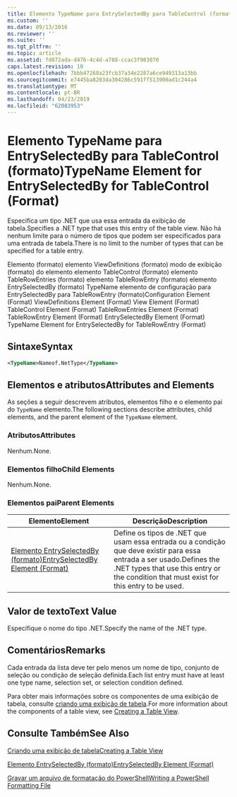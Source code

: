 ```yaml
---
title: Elemento TypeName para EntrySelectedBy para TableControl (formato) | Microsoft Docs
ms.custom: ''
ms.date: 09/13/2016
ms.reviewer: ''
ms.suite: ''
ms.tgt_pltfrm: ''
ms.topic: article
ms.assetid: fd872ada-d476-4c4d-a788-ccac3f983070
caps.latest.revision: 10
ms.openlocfilehash: 7bbb47268a23fcb37a34e2287a6ce949313a13bb
ms.sourcegitcommit: e7445ba8203da304286c591ff513900ad1c244a4
ms.translationtype: MT
ms.contentlocale: pt-BR
ms.lasthandoff: 04/23/2019
ms.locfileid: "62083953"
---
```

# <a name="typename-element-for-entryselectedby-for-tablecontrol-format"></a><span data-ttu-id="bfce4-102">Elemento TypeName para EntrySelectedBy para TableControl (formato)</span><span class="sxs-lookup"><span data-stu-id="bfce4-102">TypeName Element for EntrySelectedBy for TableControl (Format)</span></span>

<span data-ttu-id="bfce4-103">Especifica um tipo .NET que usa essa entrada da exibição de tabela.</span><span class="sxs-lookup"><span data-stu-id="bfce4-103">Specifies a .NET type that uses this entry of the table view.</span></span> <span data-ttu-id="bfce4-104">Não há nenhum limite para o número de tipos que podem ser especificados para uma entrada de tabela.</span><span class="sxs-lookup"><span data-stu-id="bfce4-104">There is no limit to the number of types that can be specified for a table entry.</span></span>

<span data-ttu-id="bfce4-105">Elemento (formato) elemento ViewDefinitions (formato) modo de exibição (formato) do elemento elemento TableControl (formato) elemento TableRowEntries (formato) elemento TableRowEntry (formato) elemento EntrySelectedBy (formato) TypeName elemento de configuração para EntrySelectedBy para TableRowEntry (formato)</span><span class="sxs-lookup"><span data-stu-id="bfce4-105">Configuration Element (Format) ViewDefinitions Element (Format) View Element (Format) TableControl Element (Format) TableRowEntries Element (Format) TableRowEntry Element (Format) EntrySelectedBy Element (Format) TypeName Element for EntrySelectedBy for TableRowEntry (Format)</span></span>

## <a name="syntax"></a><span data-ttu-id="bfce4-106">Sintaxe</span><span class="sxs-lookup"><span data-stu-id="bfce4-106">Syntax</span></span>

```xml
<TypeName>Nameof.NetType</TypeName>
```

## <a name="attributes-and-elements"></a><span data-ttu-id="bfce4-107">Elementos e atributos</span><span class="sxs-lookup"><span data-stu-id="bfce4-107">Attributes and Elements</span></span>

<span data-ttu-id="bfce4-108">As seções a seguir descrevem atributos, elementos filho e o elemento pai do `TypeName` elemento.</span><span class="sxs-lookup"><span data-stu-id="bfce4-108">The following sections describe attributes, child elements, and the parent element of the `TypeName` element.</span></span>

### <a name="attributes"></a><span data-ttu-id="bfce4-109">Atributos</span><span class="sxs-lookup"><span data-stu-id="bfce4-109">Attributes</span></span>

<span data-ttu-id="bfce4-110">Nenhum.</span><span class="sxs-lookup"><span data-stu-id="bfce4-110">None.</span></span>

### <a name="child-elements"></a><span data-ttu-id="bfce4-111">Elementos filho</span><span class="sxs-lookup"><span data-stu-id="bfce4-111">Child Elements</span></span>

<span data-ttu-id="bfce4-112">Nenhum.</span><span class="sxs-lookup"><span data-stu-id="bfce4-112">None.</span></span>

### <a name="parent-elements"></a><span data-ttu-id="bfce4-113">Elementos pai</span><span class="sxs-lookup"><span data-stu-id="bfce4-113">Parent Elements</span></span>

|<span data-ttu-id="bfce4-114">Elemento</span><span class="sxs-lookup"><span data-stu-id="bfce4-114">Element</span></span>|<span data-ttu-id="bfce4-115">Descrição</span><span class="sxs-lookup"><span data-stu-id="bfce4-115">Description</span></span>|
|-------------|-----------------|
|[<span data-ttu-id="bfce4-116">Elemento EntrySelectedBy (formato)</span><span class="sxs-lookup"><span data-stu-id="bfce4-116">EntrySelectedBy Element (Format)</span></span>](./entryselectedby-element-for-tablerowentry-for-tablecontrol-format.md)|<span data-ttu-id="bfce4-117">Define os tipos de .NET que usam essa entrada ou a condição que deve existir para essa entrada a ser usado.</span><span class="sxs-lookup"><span data-stu-id="bfce4-117">Defines the .NET types that use this entry or the condition that must exist for this entry to be used.</span></span>|

## <a name="text-value"></a><span data-ttu-id="bfce4-118">Valor de texto</span><span class="sxs-lookup"><span data-stu-id="bfce4-118">Text Value</span></span>

<span data-ttu-id="bfce4-119">Especifique o nome do tipo .NET.</span><span class="sxs-lookup"><span data-stu-id="bfce4-119">Specify the name of the .NET type.</span></span>

## <a name="remarks"></a><span data-ttu-id="bfce4-120">Comentários</span><span class="sxs-lookup"><span data-stu-id="bfce4-120">Remarks</span></span>

<span data-ttu-id="bfce4-121">Cada entrada da lista deve ter pelo menos um nome de tipo, conjunto de seleção ou condição de seleção definida.</span><span class="sxs-lookup"><span data-stu-id="bfce4-121">Each list entry must have at least one type name, selection set, or selection condition defined.</span></span>

<span data-ttu-id="bfce4-122">Para obter mais informações sobre os componentes de uma exibição de tabela, consulte [criando uma exibição de tabela](./creating-a-table-view.md).</span><span class="sxs-lookup"><span data-stu-id="bfce4-122">For more information about the components of a table view, see [Creating a Table View](./creating-a-table-view.md).</span></span>

## <a name="see-also"></a><span data-ttu-id="bfce4-123">Consulte Também</span><span class="sxs-lookup"><span data-stu-id="bfce4-123">See Also</span></span>

[<span data-ttu-id="bfce4-124">Criando uma exibição de tabela</span><span class="sxs-lookup"><span data-stu-id="bfce4-124">Creating a Table View</span></span>](./creating-a-table-view.md)

[<span data-ttu-id="bfce4-125">Elemento EntrySelectedBy (formato)</span><span class="sxs-lookup"><span data-stu-id="bfce4-125">EntrySelectedBy Element (Format)</span></span>](./entryselectedby-element-for-tablerowentry-for-tablecontrol-format.md)

[<span data-ttu-id="bfce4-126">Gravar um arquivo de formatação do PowerShell</span><span class="sxs-lookup"><span data-stu-id="bfce4-126">Writing a PowerShell Formatting File</span></span>](./writing-a-powershell-formatting-file.md)
